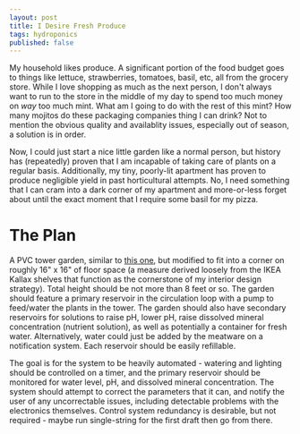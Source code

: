 ```yaml
---
layout: post
title: I Desire Fresh Produce
tags: hydroponics
published: false
---
```

My household likes produce.  A significant portion of the food budget goes to things like lettuce, strawberries, tomatoes, basil, etc, all from the grocery store.  While I love shopping as much as
the next person, I don't always want to run to the store in the middle of my day to spend too much money on _way_ too much mint.  What am I going to do with the rest of this mint?  How many mojitos do
these packaging companies thing I can drink?  Not to mention the obvious quality and availablity issues, especially out of season, a solution is in order.

Now, I could just start a nice little garden like a normal person, but history has (repeatedly) proven that I am incapable of taking care of plants on a regular basis.  Additionally, my tiny, poorly-lit apartment
has proven to produce negligible yield in past horticultural attempts.  No, I need something that I can cram into a dark corner of my apartment and more-or-less forget about until the exact moment that I require some
basil for my pizza.

# The Plan
A PVC tower garden, similar to [this one](https://extension.okstate.edu/fact-sheets/building-a-vertical-hydroponic-tower.html), but modified to fit into a corner on roughly 16" x 16" of floor space (a measure derived
loosely from the IKEA Kallax shelves that function as the cornerstone of my interior design strategy).  Total height should be not more than 8 feet or so.  The garden should feature a primary reservoir in the circulation
loop with a pump to feed/water the plants in the tower.  The garden should also have secondary reservoirs for solutions to raise pH, lower pH, raise dissolved mineral concentration (nutrient solution), as well as
potentially a container for fresh water.  Alternatively, water could just be added by the meatware on a notification system.  Each reservoir should be easily refillable.

The goal is for the system to be heavily automated - watering and lighting should be controlled on a timer, and the primary reservoir should be monitored for water level, pH, and dissolved mineral concentration.
The system should attempt to correct the parameters that it can, and notify the user of any uncorrectable issues, including detectable problems with the electronics themselves.  Control system redundancy is desirable,
but not required - maybe run single-string for the first draft then go from there.
